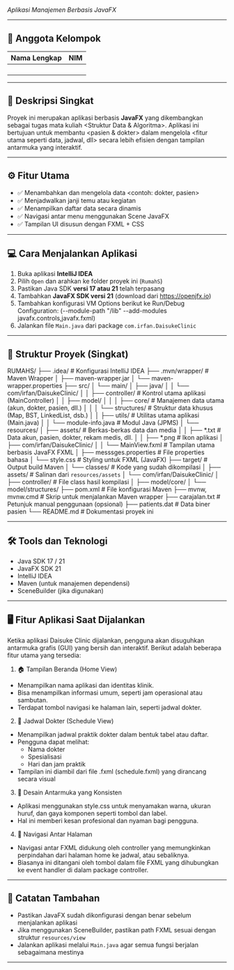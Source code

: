 # <Daisuke Klinik>  
_Aplikasi Manajemen <Rumah Sakit> Berbasis JavaFX_

---

## 👥 Anggota Kelompok
| Nama Lengkap              | NIM        |
| ------------------------- | ---------- |
| <Muhammad Irfan>          | <L0124063> |
| <Muhammad Rafi Al-Farrel> | <L0124110> |
| <Queen Nika Prahara M.P.> | <L0124115> |
| <Rafif Adyatma Setyawan>  | <L0124117> |

---

## 📌 Deskripsi Singkat

Proyek ini merupakan aplikasi berbasis **JavaFX** yang dikembangkan sebagai tugas mata kuliah <Struktur Data & Algoritma>. Aplikasi ini bertujuan untuk membantu <pasien & dokter> dalam mengelola <fitur utama seperti data, jadwal, dll> secara lebih efisien dengan tampilan antarmuka yang interaktif.

---

## ⚙️ Fitur Utama

- ✅ Menambahkan dan mengelola data <contoh: dokter, pasien>
- ✅ Menjadwalkan janji temu atau kegiatan
- ✅ Menampilkan daftar data secara dinamis
- ✅ Navigasi antar menu menggunakan Scene JavaFX
- ✅ Tampilan UI disusun dengan FXML + CSS

---

## 💻 Cara Menjalankan Aplikasi

1. Buka aplikasi **IntelliJ IDEA**
2. Pilih `Open` dan arahkan ke folder proyek ini (`RumahS`)
3. Pastikan Java SDK **versi 17 atau 21** telah terpasang
4. Tambahkan **JavaFX SDK versi 21** (download dari https://openjfx.io)
5. Tambahkan konfigurasi VM Options berikut ke Run/Debug Configuration: (--module-path "<path ke javafx-sdk-21>/lib" --add-modules javafx.controls,javafx.fxml)
6. Jalankan file `Main.java` dari package `com.irfan.DaisukeClinic`

---

## 🧱 Struktur Proyek (Singkat)

RUMAHS/
├── .idea/                               # Konfigurasi IntelliJ IDEA
├── .mvn/wrapper/                        # Maven Wrapper
│   ├── maven-wrapper.jar
│   └── maven-wrapper.properties
├── src/
│   └── main/
│       ├── java/
│       │   └── com/irfan/DaisukeClinic/
│       │       ├── controller/          # Kontrol utama aplikasi (MainController)
│       │       ├── model/
│       │       │   ├── core/            # Manajemen data utama (akun, dokter, pasien, dll.)
│       │       │   └── structures/      # Struktur data khusus (Map, BST, LinkedList, dsb.)
│       │       ├── utils/               # Utilitas utama aplikasi (Main.java)
│       │       └── module-info.java     # Modul Java (JPMS)
│       └── resources/
│           ├── assets/                  # Berkas-berkas data dan media
│           │   ├── *.txt                # Data akun, pasien, dokter, rekam medis, dll.
│           │   ├── *.png                # Ikon aplikasi
│           ├── com/irfan/DaisukeClinic/
│           │   └── MainView.fxml        # Tampilan utama berbasis JavaFX FXML
│           ├── messsges.properties      # File properties bahasa
│           └── style.css                # Styling untuk FXML (JavaFX)
├── target/                              # Output build Maven
│   └── classes/                         # Kode yang sudah dikompilasi
│       ├── assets/                      # Salinan dari `resources/assets`
│       └── com/irfan/DaisukeClinic/
│           ├── controller/              # File class hasil kompilasi
│           ├── model/core/
│           └── model/structures/
├── pom.xml                              # File konfigurasi Maven
├── mvnw, mvnw.cmd                       # Skrip untuk menjalankan Maven wrapper
├── carajalan.txt                        # Petunjuk manual penggunaan (opsional)
├── patients.dat                         # Data biner pasien
└── README.md                            # Dokumentasi proyek ini

---

## 🛠️ Tools dan Teknologi

- Java SDK 17 / 21
- JavaFX SDK 21
- IntelliJ IDEA
- Maven (untuk manajemen dependensi)
- SceneBuilder (jika digunakan)

---

## 🖥️ Fitur Aplikasi Saat Dijalankan
Ketika aplikasi Daisuke Clinic dijalankan, pengguna akan disuguhkan antarmuka grafis (GUI) yang bersih dan interaktif. Berikut adalah beberapa fitur utama yang tersedia:
 1. 🏠 Tampilan Beranda (Home View)
  - Menampilkan nama aplikasi dan identitas klinik.
  - Bisa menampilkan informasi umum, seperti jam operasional atau sambutan.
  - Terdapat tombol navigasi ke halaman lain, seperti jadwal dokter.
 2. 📅 Jadwal Dokter (Schedule View)
  - Menampilkan jadwal praktik dokter dalam bentuk tabel atau daftar.
  - Pengguna dapat melihat:
    - Nama dokter
    - Spesialisasi
    - Hari dan jam praktik
  - Tampilan ini diambil dari file .fxml (schedule.fxml) yang dirancang secara visual
 3. 🎨 Desain Antarmuka yang Konsisten
  - Aplikasi menggunakan style.css untuk menyamakan warna, ukuran huruf, dan gaya komponen seperti tombol dan label.
  - Hal ini memberi kesan profesional dan nyaman bagi pengguna.
 4. 🔄 Navigasi Antar Halaman
  - Navigasi antar FXML didukung oleh controller yang memungkinkan perpindahan dari halaman home ke jadwal, atau sebaliknya.
  - Biasanya ini ditangani oleh tombol dalam file FXML yang dihubungkan ke event handler di dalam package controller.

---

## 📎 Catatan Tambahan

- Pastikan JavaFX sudah dikonfigurasi dengan benar sebelum menjalankan aplikasi
- Jika menggunakan SceneBuilder, pastikan path FXML sesuai dengan struktur `resources/view`
- Jalankan aplikasi melalui `Main.java` agar semua fungsi berjalan sebagaimana mestinya

---
